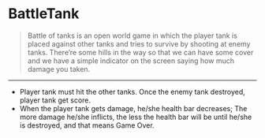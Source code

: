 # BattleTank
> Battle of tanks is an open world game in which the player tank is placed against other tanks and tries to survive by shooting at enemy tanks. 
> There’re some hills in the way so that we can have some cover and we have a simple indicator on the screen saying how much damage you taken.

---

*	Player tank must hit the other tanks. Once the enemy tank destroyed, player tank get score.
*	When the player tank gets damage, he/she health bar decreases; The more damage he/she inflicts, the less the health bar will be until he/she is destroyed, and that means Game Over.

